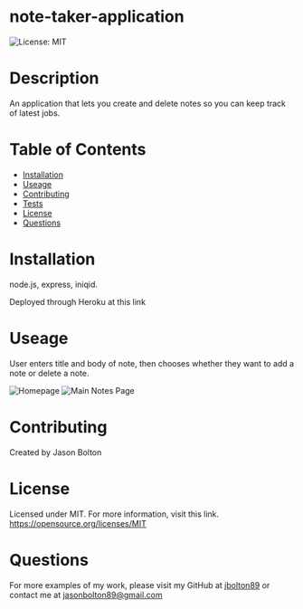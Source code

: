 # note-taker-application

![License: MIT](https://img.shields.io/badge/License-MIT-yellow.svg)

# Description

An application that lets you create and delete notes so you can keep track of latest jobs. 


# Table of Contents

- [Installation](#installation)
- [Useage](#useage)
- [Contributing](#contributing)
- [Tests](#tests)
- [License](#license)
- [Questions](#questions)

# Installation

node.js, express, iniqid.

Deployed through Heroku at this link 

# Useage

User enters title and body of note, then chooses whether they want to add a note or delete a note. 

![Homepage]()
![Main Notes Page]()

# Contributing

Created by Jason Bolton

# License

Licensed under MIT.
For more information, visit this link.
https://opensource.org/licenses/MIT

# Questions

For more examples of my work, please visit my GitHub at [jbolton89](https://github.com/jbolton89)
or contact me at
jasonbolton89@gmail.com